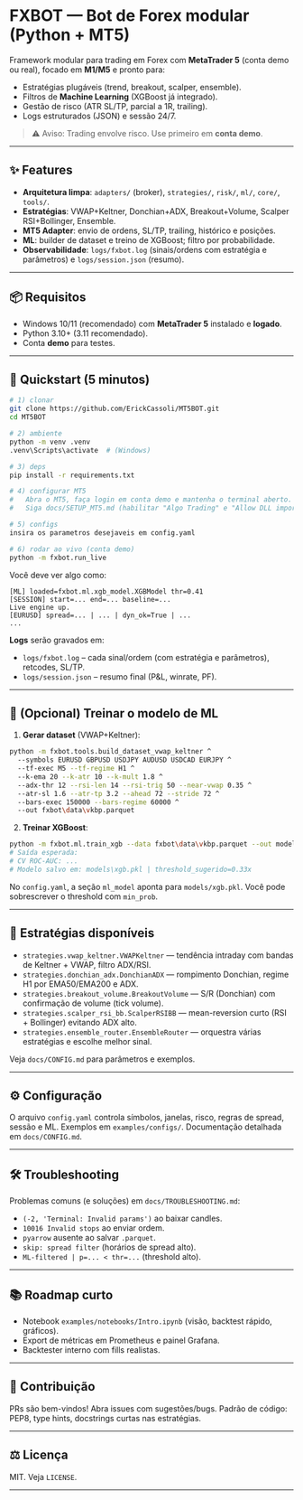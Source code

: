 # FXBOT — Bot de Forex modular (Python + MT5)

Framework modular para trading em Forex com **MetaTrader 5** (conta demo ou real), focado em **M1/M5** e pronto para:
- Estratégias plugáveis (trend, breakout, scalper, ensemble).
- Filtros de **Machine Learning** (XGBoost já integrado).
- Gestão de risco (ATR SL/TP, parcial a 1R, trailing).
- Logs estruturados (JSON) e sessão 24/7.

> ⚠️ Aviso: Trading envolve risco. Use primeiro em **conta demo**.

---

## ✨ Features
- **Arquitetura limpa**: `adapters/` (broker), `strategies/`, `risk/`, `ml/`, `core/`, `tools/`.
- **Estratégias**: VWAP+Keltner, Donchian+ADX, Breakout+Volume, Scalper RSI+Bollinger, Ensemble.
- **MT5 Adapter**: envio de ordens, SL/TP, trailing, histórico e posições.
- **ML**: builder de dataset e treino de XGBoost; filtro por probabilidade.
- **Observabilidade**: `logs/fxbot.log` (sinais/ordens com estratégia e parâmetros) e `logs/session.json` (resumo).

---

## 📦 Requisitos
- Windows 10/11 (recomendado) com **MetaTrader 5** instalado e **logado**.
- Python 3.10+ (3.11 recomendado).
- Conta **demo** para testes.

---

## 🚀 Quickstart (5 minutos)

```bash
# 1) clonar
git clone https://github.com/ErickCassoli/MT5BOT.git
cd MT5BOT

# 2) ambiente
python -m venv .venv
.venv\Scripts\activate  # (Windows)

# 3) deps
pip install -r requirements.txt

# 4) configurar MT5
#   Abra o MT5, faça login em conta demo e mantenha o terminal aberto.
#   Siga docs/SETUP_MT5.md (habilitar "Algo Trading" e "Allow DLL imports").

# 5) configs
insira os parametros desejaveis em config.yaml

# 6) rodar ao vivo (conta demo)
python -m fxbot.run_live
````

Você deve ver algo como:

```
[ML] loaded=fxbot.ml.xgb_model.XGBModel thr=0.41
[SESSION] start=... end=... baseline=...
Live engine up.
[EURUSD] spread=... | ... | dyn_ok=True | ...
...
```

**Logs** serão gravados em:

* `logs/fxbot.log` – cada sinal/ordem (com estratégia e parâmetros), retcodes, SL/TP.
* `logs/session.json` – resumo final (P\&L, winrate, PF).

---

## 🧠 (Opcional) Treinar o modelo de ML

1. **Gerar dataset** (VWAP+Keltner):

```bash
python -m fxbot.tools.build_dataset_vwap_keltner ^
  --symbols EURUSD GBPUSD USDJPY AUDUSD USDCAD EURJPY ^
  --tf-exec M5 --tf-regime H1 ^
  --k-ema 20 --k-atr 10 --k-mult 1.8 ^
  --adx-thr 12 --rsi-len 14 --rsi-trig 50 --near-vwap 0.35 ^
  --atr-sl 1.6 --atr-tp 3.2 --ahead 72 --stride 72 ^
  --bars-exec 150000 --bars-regime 60000 ^
  --out fxbot\data\vkbp.parquet
```

2. **Treinar XGBoost**:

```bash
python -m fxbot.ml.train_xgb --data fxbot\data\vkbp.parquet --out models\xgb.pkl --cv 5 --rr 2.0
# Saída esperada:
# CV ROC-AUC: ...
# Modelo salvo em: models\xgb.pkl | threshold_sugerido=0.33x
```

No `config.yaml`, a seção `ml_model` aponta para `models/xgb.pkl`. Você pode sobrescrever o threshold com `min_prob`.

---

## 🧩 Estratégias disponíveis

* `strategies.vwap_keltner.VWAPKeltner` — tendência intraday com bandas de Keltner + VWAP, filtro ADX/RSI.
* `strategies.donchian_adx.DonchianADX` — rompimento Donchian, regime H1 por EMA50/EMA200 e ADX.
* `strategies.breakout_volume.BreakoutVolume` — S/R (Donchian) com confirmação de volume (tick volume).
* `strategies.scalper_rsi_bb.ScalperRSIBB` — mean-reversion curto (RSI + Bollinger) evitando ADX alto.
* `strategies.ensemble_router.EnsembleRouter` — orquestra várias estratégias e escolhe melhor sinal.

Veja `docs/CONFIG.md` para parâmetros e exemplos.

---

## ⚙️ Configuração

O arquivo `config.yaml` controla símbolos, janelas, risco, regras de spread, sessão e ML.
Exemplos em `examples/configs/`. Documentação detalhada em `docs/CONFIG.md`.

---

## 🛠️ Troubleshooting

Problemas comuns (e soluções) em `docs/TROUBLESHOOTING.md`:

* `(-2, 'Terminal: Invalid params')` ao baixar candles.
* `10016 Invalid stops` ao enviar ordem.
* `pyarrow` ausente ao salvar `.parquet`.
* `skip: spread filter` (horários de spread alto).
* `ML-filtered | p=... < thr=...` (threshold alto).

---

## 📚 Roadmap curto

* Notebook `examples/notebooks/Intro.ipynb` (visão, backtest rápido, gráficos).
* Export de métricas em Prometheus e painel Grafana.
* Backtester interno com fills realistas.

---

## 🤝 Contribuição

PRs são bem-vindos! Abra issues com sugestões/bugs.
Padrão de código: PEP8, type hints, docstrings curtas nas estratégias.

---

## ⚖️ Licença

MIT. Veja `LICENSE`.

---


